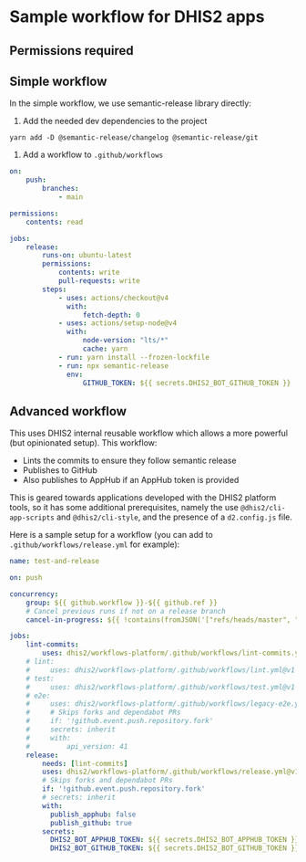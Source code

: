 # Sample workflow for DHIS2 apps

## Permissions required

## Simple workflow
In the simple workflow, we use semantic-release library directly:

1. Add the needed dev dependencies to the project

```
yarn add -D @semantic-release/changelog @semantic-release/git
```

1. Add a workflow to `.github/workflows`

```yaml
on:
    push:
        branches:
            - main

permissions:
    contents: read

jobs:
    release:
        runs-on: ubuntu-latest
        permissions:
            contents: write
            pull-requests: write
        steps:
            - uses: actions/checkout@v4
              with:
                  fetch-depth: 0
            - uses: actions/setup-node@v4
              with:
                  node-version: "lts/*"
                  cache: yarn
            - run: yarn install --frozen-lockfile
            - run: npx semantic-release
              env:
                  GITHUB_TOKEN: ${{ secrets.DHIS2_BOT_GITHUB_TOKEN }}
```
## Advanced workflow

This uses DHIS2 internal reusable workflow which allows a more powerful (but opinionated setup). This workflow:

- Lints the commits to ensure they follow semantic release
- Publishes to GitHub
- Also publishes to AppHub if an AppHub token is provided

This is geared towards applications developed with the DHIS2 platform tools, so it has some additional prerequisites, namely the use `@dhis2/cli-app-scripts` and `@dhis2/cli-style`, and the presence of a `d2.config.js` file.


Here is a sample setup for a workflow (you can add to `.github/workflows/release.yml` for example):


```yaml
name: test-and-release

on: push

concurrency:
    group: ${{ github.workflow }}-${{ github.ref }}
    # Cancel previous runs if not on a release branch
    cancel-in-progress: ${{ !contains(fromJSON('["refs/heads/master", "refs/heads/main"]'), github.ref) }}

jobs:
    lint-commits:
        uses: dhis2/workflows-platform/.github/workflows/lint-commits.yml@v1
    # lint:
    #     uses: dhis2/workflows-platform/.github/workflows/lint.yml@v1
    # test:
    #     uses: dhis2/workflows-platform/.github/workflows/test.yml@v1
    # e2e:
    #     uses: dhis2/workflows-platform/.github/workflows/legacy-e2e.yml@v1
    #     # Skips forks and dependabot PRs
    #     if: '!github.event.push.repository.fork'
    #     secrets: inherit
    #     with:
    #         api_version: 41
    release:
        needs: [lint-commits]
        uses: dhis2/workflows-platform/.github/workflows/release.yml@v1
        # Skips forks and dependabot PRs
        if: '!github.event.push.repository.fork'
        # secrets: inherit
        with:
          publish_apphub: false
          publish_github: true
        secrets:
          DHIS2_BOT_APPHUB_TOKEN: ${{ secrets.DHIS2_BOT_APPHUB_TOKEN }}
          DHIS2_BOT_GITHUB_TOKEN: ${{ secrets.DHIS2_BOT_GITHUB_TOKEN }}

```